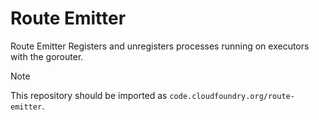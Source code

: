 # Route Emitter

Route Emitter Registers and unregisters processes running on executors with
the gorouter.

> [!NOTE]
>
> This repository should be imported as `code.cloudfoundry.org/route-emitter`.

